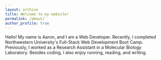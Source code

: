 ```yaml
---
layout: archive
title: Welcome to my website!
permalink: /about/
author_profile: true
---
```


Hello! My name is Aaron, and I am a Web Developer. Recently, I completed Northwestern University's Full-Stack Web Development Boot Camp. Previously, I worked as a Research Assistant in a Molecular Biology Laboratory. Besides coding, I also enjoy running, reading, and writing.


<!-- (<span style="color:blue">[docx][docx]{:target="_blank"}</span>). -->


<!-- [linkedin]: https://www.linkedin.com/in/aaron-trierweiler-785b7465/
[resume]: /downloads/trierweilerResume.pdf
[docx]: /downloads/trierweilerResume.docx
[bootcamp]: https://codingbootcamp.northwestern.edu/
 -->
  


  
